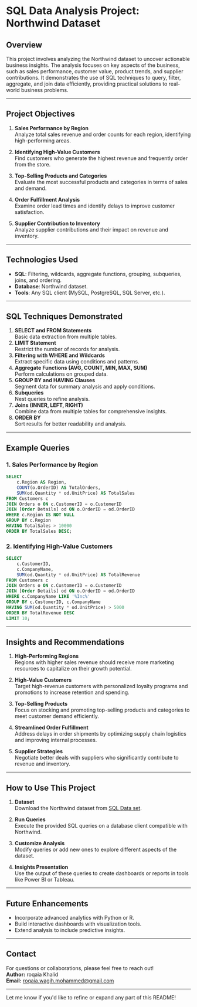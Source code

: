 
# **SQL Data Analysis Project: Northwind Dataset**

## **Overview**  
This project involves analyzing the Northwind dataset to uncover actionable business insights. The analysis focuses on key aspects of the business, such as sales performance, customer value, product trends, and supplier contributions. It demonstrates the use of SQL techniques to query, filter, aggregate, and join data efficiently, providing practical solutions to real-world business problems.

---

## **Project Objectives**  

1. **Sales Performance by Region**  
   Analyze total sales revenue and order counts for each region, identifying high-performing areas.  

2. **Identifying High-Value Customers**  
   Find customers who generate the highest revenue and frequently order from the store.  

3. **Top-Selling Products and Categories**  
   Evaluate the most successful products and categories in terms of sales and demand.  

4. **Order Fulfillment Analysis**  
   Examine order lead times and identify delays to improve customer satisfaction.  

5. **Supplier Contribution to Inventory**  
   Analyze supplier contributions and their impact on revenue and inventory.

---

## **Technologies Used**  

- **SQL**: Filtering, wildcards, aggregate functions, grouping, subqueries, joins, and ordering.  
- **Database**: Northwind dataset.  
- **Tools**: Any SQL client (MySQL, PostgreSQL, SQL Server, etc.).

---

## **SQL Techniques Demonstrated**  

1. **SELECT and FROM Statements**  
   Basic data extraction from multiple tables.  
2. **LIMIT Statement**  
   Restrict the number of records for analysis.  
3. **Filtering with WHERE and Wildcards**  
   Extract specific data using conditions and patterns.  
4. **Aggregate Functions (AVG, COUNT, MIN, MAX, SUM)**  
   Perform calculations on grouped data.  
5. **GROUP BY and HAVING Clauses**  
   Segment data for summary analysis and apply conditions.  
6. **Subqueries**  
   Nest queries to refine analysis.  
7. **Joins (INNER, LEFT, RIGHT)**  
   Combine data from multiple tables for comprehensive insights.  
8. **ORDER BY**  
   Sort results for better readability and analysis.

---

## **Example Queries**  

### **1. Sales Performance by Region**
```sql
SELECT 
    c.Region AS Region, 
    COUNT(o.OrderID) AS TotalOrders, 
    SUM(od.Quantity * od.UnitPrice) AS TotalSales
FROM Customers c
JOIN Orders o ON c.CustomerID = o.CustomerID
JOIN [Order Details] od ON o.OrderID = od.OrderID
WHERE c.Region IS NOT NULL
GROUP BY c.Region
HAVING TotalSales > 10000
ORDER BY TotalSales DESC;
```

### **2. Identifying High-Value Customers**
```sql
SELECT 
    c.CustomerID, 
    c.CompanyName, 
    SUM(od.Quantity * od.UnitPrice) AS TotalRevenue
FROM Customers c
JOIN Orders o ON c.CustomerID = o.CustomerID
JOIN [Order Details] od ON o.OrderID = od.OrderID
WHERE c.CompanyName LIKE '%Inc%'
GROUP BY c.CustomerID, c.CompanyName
HAVING SUM(od.Quantity * od.UnitPrice) > 5000
ORDER BY TotalRevenue DESC
LIMIT 10;
```

---

## **Insights and Recommendations**  

1. **High-Performing Regions**  
   Regions with higher sales revenue should receive more marketing resources to capitalize on their growth potential.  

2. **High-Value Customers**  
   Target high-revenue customers with personalized loyalty programs and promotions to increase retention and spending.  

3. **Top-Selling Products**  
   Focus on stocking and promoting top-selling products and categories to meet customer demand efficiently.  

4. **Streamlined Order Fulfillment**  
   Address delays in order shipments by optimizing supply chain logistics and improving internal processes.  

5. **Supplier Strategies**  
   Negotiate better deals with suppliers who significantly contribute to revenue and inventory.

---

## **How to Use This Project**  

1. **Dataset**  
   Download the Northwind dataset from [SQL Data set](https://sqliteonline.com/).

2. **Run Queries**  
   Execute the provided SQL queries on a database client compatible with Northwind.

3. **Customize Analysis**  
   Modify queries or add new ones to explore different aspects of the dataset.

4. **Insights Presentation**  
   Use the output of these queries to create dashboards or reports in tools like Power BI or Tableau.

---

## **Future Enhancements**  

- Incorporate advanced analytics with Python or R.  
- Build interactive dashboards with visualization tools.  
- Extend analysis to include predictive insights.

---

## **Contact**  

For questions or collaborations, please feel free to reach out!  
**Author:** roqaia Khalid  
**Email:** roqaia.wagih.mohammed@gmail.com  

--- 

Let me know if you'd like to refine or expand any part of this README!
